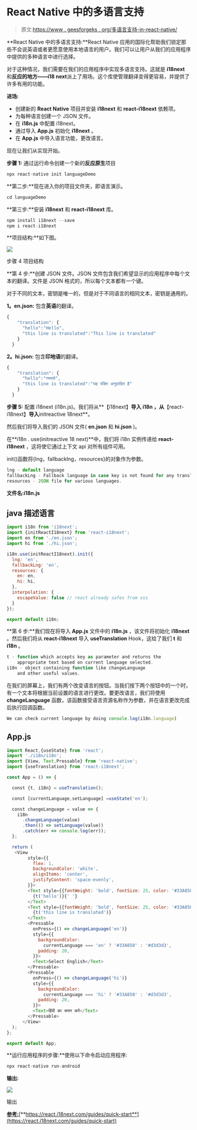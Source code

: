 # React Native 中的多语言支持

> 原文:[https://www . geesforgeks . org/多语言支持-in-react-native/](https://www.geeksforgeeks.org/multi-language-support-in-react-native/)

**React Native 中的多语言支持:**React Native 应用的国际化帮助我们锁定那些不会说英语或者更愿意使用本地语言的用户。我们可以让用户从我们的应用程序中提供的多种语言中进行选择。

对于这种情况，我们需要在我们的应用程序中实现多语言支持。这就是 **i18next** 和**反应的地方——i18 next**派上了用场。这个库使管理翻译变得更容易，并提供了许多有用的功能。

**进场:**

*   创建新的 **React Native** 项目并安装 **i18next** 和 **react-i18next** 依赖项。
*   为每种语言创建一个 JSON 文件。
*   在 **i18n.js** 中配置 i18next。
*   通过导入 **App.js** 初始化 **i18next** 。
*   在 **App.js** 中导入语言功能，更改语言。

现在让我们从实现开始。

**步骤 1:** 通过运行命令创建一个新的**反应原生**项目

```jsx
npx react-native init languageDemo
```

**第二步:**现在进入你的项目文件夹，即语言演示。

```jsx
cd languageDemo
```

**第三步:**安装 **i18next** 和 **react-i18next** 库。

```jsx
npm install i18next --save
npm i react-i18next
```

**项目结构:**如下图。

![](img/2f805f47bd3b2d39f9b2060c1f6d468a.png)

步骤 4 项目结构

**第 4 步:**创建 JSON 文件。JSON 文件包含我们希望显示的应用程序中每个文本的翻译。文件是 JSON 格式的，所以每个文本都有一个键。

对于不同的文本，密钥是唯一的，但是对于不同语言的相同文本，密钥是通用的。

**1。en.json:** 包含**英语**的翻译。

```jsx
{
    "translation": {
      "hello":"Hello",
      "this line is translated":"This line is translated"
    }
  }
```

**2。hi.json:** 包含**印地语**的翻译。

```jsx
{
    "translation": {
      "hello":"नमस्ते",
      "this line is translated":"यह पंक्ति अनुवादित है"
    }
  }
```

**步骤 5:** 配置 i18next (i18n.js)。我们将从**【i18next】**导入 **i18n** ，从**【react-i18next】**导入**initreactive 18next**。

然后我们将导入我们的 JSON 文件( **en.json** 和 **hi.json** )。

在**i18n . use(initreactive 18 next)**中，我们将 i18n 实例传递给 **react-i18next** ，这将使它通过上下文 api 对所有组件可用。

init()函数将{lng，fallbacklng，resources}的对象作为参数。

```jsx
lng - default language
fallbackLng - Fallback language in case key is not found for any translation.
resources - JSON file for various languages.
```

**文件名:i18n.js**

## java 描述语言

```jsx
import i18n from 'i18next';
import {initReactI18next} from 'react-i18next';
import en from './en.json';
import hi from './hi.json';

i18n.use(initReactI18next).init({
  lng: 'en',
  fallbackLng: 'en',
  resources: {
    en: en,
    hi: hi,
  },
  interpolation: {
    escapeValue: false // react already safes from xss
  }
});

export default i18n;
```

**第 6 步:**我们现在将导入 **App.js** 文件中的 **i18n.js** ，该文件将初始化 **i18next** 。然后我们将从 **react-i18next** 导入 **useTranslation** Hook，这给了我们 **t** 和 **i18n** 。

```jsx
t - function which accepts key as parameter and returns the 
    appropriate text based on current language selected.
i18n - object containing function like changeLanguage  
    and other useful values.
```

在我们的屏幕上，我们有两个改变语言的按钮。当我们按下两个按钮中的一个时，有一个文本将根据当前设置的语言进行更改。要更改语言，我们将使用 **changeLanguage** 函数，该函数接受语言资源名称作为参数，并在语言更改完成后执行回调函数。

```jsx
We can check current language by doing console.log(i18n.language)
```

## App.js

```jsx
import React,{useState} from 'react';
import './i18n/i18n';
import {View, Text,Pressable} from 'react-native';
import {useTranslation} from 'react-i18next';

const App = () => {

  const {t, i18n} = useTranslation();

  const [currentLanguage,setLanguage] =useState('en');

  const changeLanguage = value => {
    i18n
      .changeLanguage(value)
      .then(() => setLanguage(value))
      .catch(err => console.log(err));
  };

  return (
   <View
        style={{
          flex: 1,
          backgroundColor: 'white',
          alignItems: 'center',
          justifyContent: 'space-evenly',
        }}>
        <Text style={{fontWeight: 'bold', fontSize: 25, color: '#33A850'}}>
          {t('hello')}{' '}
        </Text>
        <Text style={{fontWeight: 'bold', fontSize: 25, color: '#33A850'}}>
          {t('this line is translated')}
        </Text>
        <Pressable
          onPress={() => changeLanguage('en')}
          style={{
            backgroundColor:
              currentLanguage === 'en' ? '#33A850' : '#d3d3d3',
            padding: 20,
          }}>
          <Text>Select English</Text>
        </Pressable>
        <Pressable
          onPress={() => changeLanguage('hi')}
          style={{
            backgroundColor:
              currentLanguage === 'hi' ? '#33A850' : '#d3d3d3',
            padding: 20,
          }}>
          <Text>हिंदी का चयन करें</Text>
        </Pressable>
      </View>
  );
};

export default App;
```

**运行应用程序的步骤:**使用以下命令启动应用程序:

```jsx
npx react-native run-android
```

**输出:**

![](img/6178ebaef4c6a6d74d7f7d81543cabc7.png)

输出

**<u>参考:</u>**[**https://react.i18next.com/guides/quick-start**](https://react.i18next.com/guides/quick-start)